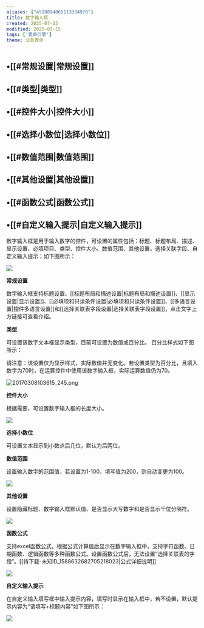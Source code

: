 ```yaml
---
aliases: ["4528894065113334970"]
title: 数字输入框
created: 2025-07-15
modified: 2025-07-15
tags: ['表单引擎']
theme: 业务表单
---
```


## •[[#常规设置|常规设置]]

## •[[#类型|类型]]

## •[[#控件大小|控件大小]]

## •[[#选择小数位|选择小数位]]

## •[[#数值范围|数值范围]]

## •[[#其他设置|其他设置]]

## •[[#函数公式|函数公式]]

## •[[#自定义输入提示|自定义输入提示]]

数字输入框是用于输入数字的控件，可设置的属性包括：标题、标题布局、描述、显示设置、必填项目、类型、控件大小、数值范围、其他设置，选择关联字段、自定义输入提示；如下图所示：

![](f73d98e379831e441fafef1b3ff18f77.jpg)

**常规设置**

数字输入框支持标题设置、[[标题布局和描述设置|标题布局和描述设置]]、[[显示设置|显示设置]]、[[必填项和只读条件设置|必填项和只读条件设置]]、[[多语言设置|控件多语言设置]]和[[选择关联表字段设置|选择关联表字段设置]]，点击文字上方链接可查看介绍。

**类型**

可设置该数字文本框显示类型，目前可设置为数值或百分比。 百分比样式如下图所示：

请注意：该设置仅为显示样式，实际数值并无变化。若设置类型为百分比，且填入数字为70时，在运算控件中使用该数字输入框，实际运算数值仍为70。

![](0cc4ba81472ade4b52c0ef0bc9cc1bb6.jpg "20170308103615_245.png")

**控件大小**

根据需要，可设置数字输入框的长度大小。

![](b4570741cce4b2dd20e10ca298810bdc.jpg)

**选择小数位**

可设置文本显示到小数点后几位，默认为后两位。

**数值范围**

设置输入数字的范围值，若设置为1-100，填写值为200，则自动变更为100。

![](f3e6e72f8ad48c97b4ae498ad07476c0.jpg)

**其他设置**

设置隐藏标题、数字输入框默认值、是否显示大写数字和是否显示千位分隔符。

![](3cf79fd80efb319c1439a60ad772e06a.jpg)

**函数公式**

支持excel函数公式，根据公式计算值后显示在数字输入框中，支持字符函数、日期函数、逻辑函数等多种函数公式。设置函数公式后，无法设置“选择关联表的字段”。[[待下载-未知ID_1588632682705218023|公式详细说明]]

![](eeb52a461676cb58d8df99e6d99c2876.jpg)

**自定义输入提示**

在自定义输入填写框中输入提示内容，填写时显示在输入框中，若不设置，默认提示内容为“请填写+标题内容”如下图所示：

![](e6db75d82fe09b69209f31166e2af6c6.jpg)